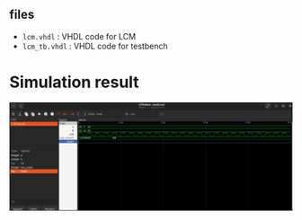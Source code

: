 ## files

- `lcm.vhdl` : VHDL code for LCM
- `lcm_tb.vhdl` : VHDL code for testbench

# Simulation result
![result](images/result.png)
